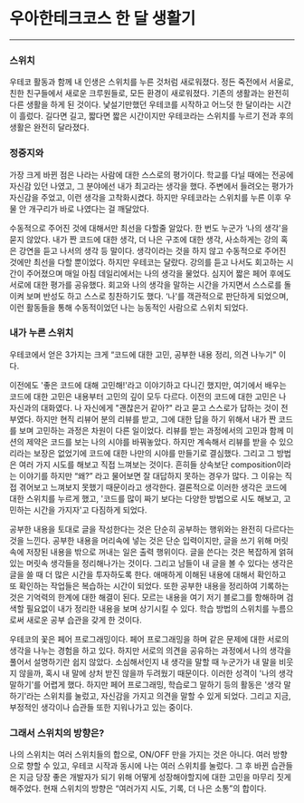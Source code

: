 # 우아한테크코스 한 달 생활기

---

### 스위치

우테코 활동과 함께 내 인생은 스위치를 누른 것처럼 새로워졌다.
정든 죽전에서 서울로, 친한 친구들에서 새로운 크루원들로, 모든 환경이 새로워졌다.
기존의 생활과는 완전히 다른 생활을 하게 된 것이다.
낯설기만했던 우테코를 시작하고 어느덧 한 달이라는 시간이 흘렀다.
길다면 길고, 짧다면 짧은 시간이지만 우테코라는 스위치를 누르기 전과 후의 생활은 완전히 달라졌다.

### 정중지와

가장 크게 바뀐 점은 나라는 사람에 대한 스스로의 평가이다.
학교를 다닐 때에는 전공에 자신감 있던 나였고, 그 분야에선 내가 최고라는 생각을 했다.
주변에서 들려오는 평가가 자신감을 주었고, 이런 생각을 고착화시켰다.
하지만 우테코라는 스위치를 누른 이후 우물 안 개구리가 바로 나였다는 걸 깨달았다.

수동적으로 주어진 것에 대해서만 최선을 다할줄 알았다.
한 번도 누군가 ‘나의 생각'을 묻지 않았다.
내가 짠 코드에 대한 생각, 더 나은 구조에 대한 생각, 사소하게는 강의 혹은 강연을 듣고 나서의 생각 등 말이다.
생각이라는 것을 하지 않고 수동적으로 주어진 것에만 최선을 다할 뿐이었다.
하지만 우테코는 달랐다.
강의를 듣고 나서도 회고하는 시간이 주어졌으며 매일 아침 데일리에서는 나의 생각을 물었다.
심지어 짧은 페어 후에도 서로에 대한 평가를 공유했다.
회고와 나의 생각을 말하는 시간을 가지면서 스스로를 돌이켜 보며 반성도 하고 스스로 칭찬하기도 했다.
‘나'를 객관적으로 판단하게 되었으며, 이런 활동들을 통해 수동적이었던 나는 능동적인 사람으로 스위치 되었다.

### 내가 누른 스위치

우테코에서 얻은 3가지는 크게 “코드에 대한 고민, 공부한 내용 정리, 의견 나누기" 이다.

이전에도 '좋은 코드에 대해 고민해!'라고 이야기하고 다니긴 했지만,
여기에서 배우는 코드에 대한 고민은 내용부터 고민의 깊이 모두 다르다.
이전의 코드에 대한 고민은 나 자신과의 대화였다.
나 자신에게 "괜찮은거 같아?" 라고 묻고 스스로가 답하는 것이 전부였다.
하지만 현직 리뷰어 분의 리뷰를 받고,
그에 대한 답을 하기 위해서 내가 짠 코드를 보며 고민하는 과정은 차원이 다른 일이었다.
리뷰를 받는 과정에서의 고민과 함께 미션의 제약은 코드를 보는 나의 시야를 바꿔놓았다.
하지만 계속해서 리뷰를 받을 수 있으리라는 보장은 없었기에 코드에 대한 나만의 시야를 만들기로 결심했다.
그리고 그 방법은 여러 가지 시도를 해보고 직접 느껴보는 것이다.
흔히들 상속보단 composition이라는 이야기를 하지만 “왜?” 라고 물어보면 잘 대답하지 못하는 경우가 많다.
그 이유는 직접 겪어보고 느껴보지 못했기 때문이라고 생각한다.
결론적으로 이러한 생각은 코드에 대한 스위치를 누르게 했고,
'코드를 많이 짜기 보다는 다양한 방법으로 시도 해보고, 고민하는 시간을 가지자'고 다짐하게 되었다.

공부한 내용을 토대로 글을 작성한다는 것은 단순히 공부하는 행위와는 완전히 다르다는 것을 느낀다.
공부한 내용을 머리속에 넣는 것은 단순 입력이지만,
글을 쓰기 위해 머릿속에 저장된 내용을 밖으로 꺼내는 일은 출력 행위이다.
글을 쓴다는 것은 복잡하게 얽혀 있는 머릿속 생각들을 정리해나가는 것이다.
그리고 남들이 내 글을 볼 수 있다는 생각은 글을 쓸 때 더 많은 시간을 투자하도록 한다.
애매하게 이해된 내용에 대해서 확인하고 또 확인하는 작업들은 복습하는 시간이 되었다.
또한 공부한 내용을 정리하여 기록하는 것은 기억력의 한계에 대한 해결이 된다.
모르는 내용을 여기 저기 블로그를 항해하며 검색할 필요없이 내가 정리한 내용을 보며 상기시킬 수 있다.
학습 방법의 스위치를 누름으로써 새로운 공부 습관을 갖게 한 것이다.

우테코의 꽃은 페어 프로그래밍이다.
페어 프로그래밍을 하며 같은 문제에 대한 서로의 생각을 나누는 경험을 하고 있다.
하지만 서로의 의견을 공유하는 과정에서 나의 생각을 풀어서 설명하기란 쉽지 않았다.
소심해서인지 내 생각을 말할 때 누군가가 내 말을 비웃지 않을까, 혹시 내 말에 상처 받진 않을까 두려웠기 때문이다.
이러한 성격이 '나의 생각 말하기'를  어렵게 했다.
하지만 페어 프로그래밍, 학습로그 말하기 등의 활동은 '생각 말하기'라는 스위치를 눌렀고, 자신감을 가지고 의견을 말할 수 있게 되었다. 
그리고 지금, 부정적인 생각이나 습관들 또한 지워나가고 있는 중이다.

### 그래서 스위치의 방향은?

나의 스위치는 여러 스위치들의 합으로, ON/OFF 만을 가지는 것은 아니다.
여러 방향으로 향할 수 있고, 우테코 시작과 동시에 나는 여러 스위치를 눌렀다.
그 후 바뀐 습관들은 지금 당장 좋은 개발자가 되기 위해 어떻게 성장해야할지에 대한 고민을 마무리 짓게 해주었다.
현재 스위치의 방향은 “여러가지 시도, 기록, 더 나은 소통”의 합이다.